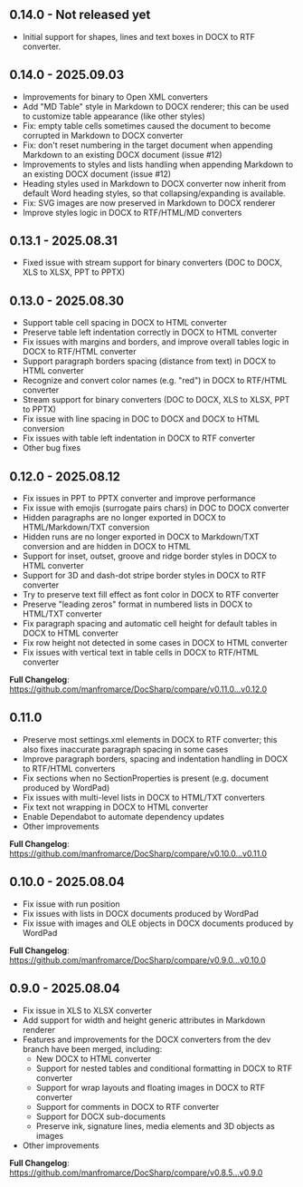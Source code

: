 ## 0.14.0 - Not released yet

- Initial support for shapes, lines and text boxes in DOCX to RTF converter.

## 0.14.0 - 2025.09.03

- Improvements for binary to Open XML converters
- Add "MD Table" style in Markdown to DOCX renderer; this can be used to customize table appearance (like other styles)
- Fix: empty table cells sometimes caused the document to become corrupted in Markdown to DOCX converter
- Fix: don't reset numbering in the target document when appending Markdown to an existing DOCX document (issue #12)
- Improvements to styles and lists handling when appending Markdown to an existing DOCX document (issue #12)
- Heading styles used in Markdown to DOCX converter now inherit from default Word heading styles, so that collapsing/expanding is available.
- Fix: SVG images are now preserved in Markdown to DOCX renderer
- Improve styles logic in DOCX to RTF/HTML/MD converters

## 0.13.1 - 2025.08.31

- Fixed issue with stream support for binary converters (DOC to DOCX, XLS to XLSX, PPT to PPTX)

## 0.13.0 - 2025.08.30

- Support table cell spacing in DOCX to HTML converter
- Preserve table left indentation correctly in DOCX to HTML converter
- Fix issues with margins and borders, and improve overall tables logic in DOCX to RTF/HTML converter
- Support paragraph borders spacing (distance from text) in DOCX to HTML converter
- Recognize and convert color names (e.g. "red") in DOCX to RTF/HTML converter
- Stream support for binary converters (DOC to DOCX, XLS to XLSX, PPT to PPTX)
- Fix issue with line spacing in DOC to DOCX and DOCX to HTML conversion
- Fix issues with table left indentation in DOCX to RTF converter
- Other bug fixes

## 0.12.0 - 2025.08.12

- Fix issues in PPT to PPTX converter and improve performance
- Fix issue with emojis (surrogate pairs chars) in DOC to DOCX converter
- Hidden paragraphs are no longer exported in DOCX to HTML/Markdown/TXT conversion
- Hidden runs are no longer exported in DOCX to Markdown/TXT conversion and are hidden in DOCX to HTML
- Support for inset, outset, groove and ridge border styles in DOCX to HTML converter
- Support for 3D and dash-dot stripe border styles in DOCX to RTF converter
- Try to preserve text fill effect as font color in DOCX to RTF converter
- Preserve "leading zeros" format in numbered lists in DOCX to HTML/TXT converter
- Fix paragraph spacing and automatic cell height for default tables in DOCX to HTML converter
- Fix row height not detected in some cases in DOCX to HTML converter
- Fix issues with vertical text in table cells in DOCX to RTF/HTML converter

**Full Changelog**: https://github.com/manfromarce/DocSharp/compare/v0.11.0...v0.12.0

## 0.11.0

- Preserve most settings.xml elements in DOCX to RTF converter; this also fixes inaccurate paragraph spacing in some cases
- Improve paragraph borders, spacing and indentation handling in DOCX to RTF/HTML converters
- Fix sections when no SectionProperties is present (e.g. document produced by WordPad)
- Fix issues with multi-level lists in DOCX to HTML/TXT converters
- Fix text not wrapping in DOCX to HTML converter
- Enable Dependabot to automate dependency updates
- Other improvements

**Full Changelog**: https://github.com/manfromarce/DocSharp/compare/v0.10.0...v0.11.0

## 0.10.0 - 2025.08.04

- Fix issue with run position
- Fix issues with lists in DOCX documents produced by WordPad
- Fix issue with images and OLE objects in DOCX documents produced by WordPad

**Full Changelog**: https://github.com/manfromarce/DocSharp/compare/v0.9.0...v0.10.0

## 0.9.0 - 2025.08.04

- Fix issue in XLS to XLSX converter
- Add support for width and height generic attributes in Markdown renderer
- Features and improvements for the DOCX converters from the dev branch have been merged, including:
    * New DOCX to HTML converter
    * Support for nested tables and conditional formatting in DOCX to RTF converter
    * Support for wrap layouts and floating images in DOCX to RTF converter
    * Support for comments in DOCX to RTF converter
    * Support for DOCX sub-documents
    * Preserve ink, signature lines, media elements and 3D objects as images
- Other improvements

**Full Changelog**: https://github.com/manfromarce/DocSharp/compare/v0.8.5...v0.9.0

